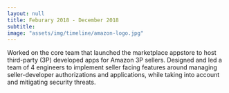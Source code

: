 ```yaml
---
layout: null
title: Feburary 2018 - December 2018
subtitle:
image: "assets/img/timeline/amazon-logo.jpg"
---
```

Worked on the core team that launched the marketplace appstore to host third-party (3P) developed apps for Amazon 3P sellers.
Designed and led a team of 4 engineers to implement seller facing features around managing seller-developer
authorizations and applications, while taking into account and mitigating security threats.